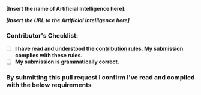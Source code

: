 **[Insert the name of Artificial Intelligence here]**:

**_[Insert the URL to the Artificial Intelligence here]_**

### Contributor's Checklist:

- [ ] **I have read and understood the [contribution rules](https://github.com/nikit0ns/artificial-intelligence-library/blob/master/CONTRIBUTING.md). My submission complies with these rules.**
- [ ] **My submission is grammatically correct.**

### By submitting this pull request I confirm I've read and complied with the below requirements 
